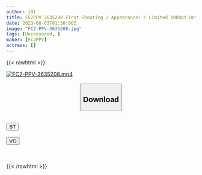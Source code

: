 ```yaml
---
author: j91
title: FC2PPV 3635208 First Shooting / Appearance! ! Limited 1980pt Until 8/9! ! I Know What You Mean… I’ll Let You Feel My Bodily Fluids In My Vagina. I’m Going To Make Your Earnest Wish Come True…
date: 2023-08-03T01:30:00Z
image: "FC2-PPV-3635208.jpg"
tags: [Uncensored, ]
maker: [FC2PPV]
actress: []
---
```



{{< rawhtml >}}

<div class="video" data-videoid="e028E6Ge7pOYAvq">
    <a href="javascript:;">
        <img src="https://my.j91.asia/posts/FC2-PPV-3635208/FC2-PPV-3635208.jpg" width="WIDTH" height="HEIGHT" alt="FC2-PPV-3635208.mp4" loading="lazy">
    </a>
</div>

<script type="text/javascript" src="https://j91.asia/asset/on-demand-st.js"></script>

<br>
  <link rel="stylesheet" href="https://j91.asia/asset/bs5.css">
  
  <center>
  <button class="btn btn-primary" type="button" data-bs-toggle="collapse" data-bs-target=".multi-collapse" aria-expanded="false" aria-controls="multiCollapseExample1 multiCollapseExample2"><h2>Download</h2></button></center>
</p>
<div class="row">
  <div class="col">
    <div class="collapse multi-collapse" id="multiCollapseExample1">
      <div class="card card-body">
	      	      <br>
<div class="buttons">  
<a href="https://streamtape.to/v/e028E6Ge7pOYAvq"><button class="btn-hover color-3"><i class="fa fa-download"></i> ST</button></a></div>
    </div>
  </div>
</div>
  <div class="col">
    <div class="collapse multi-collapse" id="multiCollapseExample2">
      <div class="card card-body">
	      <br>
<div class="buttons">
    <a href="https://vgembed.com/v/MzwmxP6qw6HGr7"><button class="btn-hover color-9"><i class="fa fa-download"></i> VG</button></a></div>
<br><br>
      </div>
    </div>
  </div>
</div>

{{< /rawhtml >}}